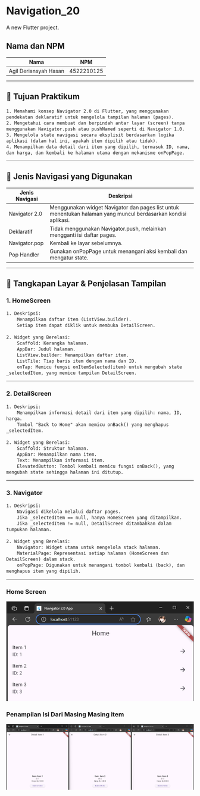 # Navigation_20

A new Flutter project.

## Nama dan NPM

| Nama                  | NPM        |
|-----------------------|------------|
| Agil Deriansyah Hasan | 4522210125 |

---

## 🎯 Tujuan Praktikum
    1. Memahami konsep Navigator 2.0 di Flutter, yang menggunakan pendekatan deklaratif untuk mengelola tampilan halaman (pages).
    2. Mengetahui cara membuat dan berpindah antar layar (screen) tanpa menggunakan Navigator.push atau pushNamed seperti di Navigator 1.0.
    3. Mengelola state navigasi secara eksplisit berdasarkan logika aplikasi (dalam hal ini, apakah item dipilih atau tidak).
    4. Menampilkan data detail dari item yang dipilih, termasuk ID, nama, dan harga, dan kembali ke halaman utama dengan mekanisme onPopPage.

---

## 🧭 Jenis Navigasi yang Digunakan

| Jenis Navigasi            | Deskripsi                                                                                      |
|--------------------------|------------------------------------------------------------------------------------------------|
| Navigator 2.0         | Menggunakan widget Navigator dan pages list untuk menentukan halaman yang muncul berdasarkan kondisi aplikasi.                           |
| Deklaratif    | Tidak menggunakan Navigator.push, melainkan mengganti isi daftar pages. |
| Navigator.pop | Kembali ke layar sebelumnya.                                                                   |
| Pop Handler | Gunakan onPopPage untuk menangani aksi kembali dan mengatur state.                                    |

---

## 📱 Tangkapan Layar & Penjelasan Tampilan

### 1. HomeScreen
    1. Deskripsi:
        Menampilkan daftar item (ListView.builder).
        Setiap item dapat diklik untuk membuka DetailScreen.

    2. Widget yang Berelasi:
        Scaffold: Kerangka halaman.
        AppBar: Judul halaman.
        ListView.builder: Menampilkan daftar item.
        ListTile: Tiap baris item dengan nama dan ID.
        onTap: Memicu fungsi onItemSelected(item) untuk mengubah state _selectedItem, yang memicu tampilan DetailScreen.

---

### 2. DetailScreen
    1. Deskripsi:
        Menampilkan informasi detail dari item yang dipilih: nama, ID, harga.
        Tombol "Back to Home" akan memicu onBack() yang menghapus _selectedItem.

    2. Widget yang Berelasi:
        Scaffold: Struktur halaman.
        AppBar: Menampilkan nama item.
        Text: Menampilkan informasi item.
        ElevatedButton: Tombol kembali memicu fungsi onBack(), yang mengubah state sehingga halaman ini ditutup.

---

### 3. Navigator
    1. Deskripsi:
        Navigasi dikelola melalui daftar pages.
        Jika _selectedItem == null, hanya HomeScreen yang ditampilkan.
        Jika _selectedItem != null, DetailScreen ditambahkan dalam tumpukan halaman.

    2. Widget yang Berelasi:
        Navigator: Widget utama untuk mengelola stack halaman.
        MaterialPage: Representasi setiap halaman (HomeScreen dan DetailScreen) dalam stack.
        onPopPage: Digunakan untuk menangani tombol kembali (back), dan menghapus item yang dipilih.
 
---

### Home Screen
![Halaman Utama](images/utama.png)

### Penampilan Isi Dari Masing Masing item
![Halaman Selanjutnya](images/selanjutnya.png)
